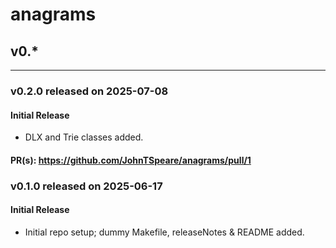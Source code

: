 # anagrams

## v0.*
-------

### v0.2.0 released on 2025-07-08

#### Initial Release

* DLX and Trie classes added.

#### PR(s): https://github.com/JohnTSpeare/anagrams/pull/1


### v0.1.0 released on 2025-06-17

#### Initial Release

* Initial repo setup; dummy Makefile, releaseNotes & README added.

